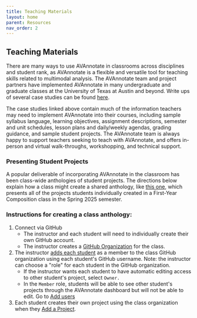 ```yaml
---
title: Teaching Materials
layout: home
parent: Resources
nav_order: 2
---
```

## Teaching Materials

There are many ways to use AVAnnotate in classrooms across disciplines and student rank, as AVAnnotate is a flexible and versatile tool for teaching skills related to multimodal analysis. The AVAnnotate team and project partners have implemented AVAnnotate in many undergraduate and graduate classes at the University of Texas at Austin and beyond. Write ups of several case studies can be found [here](https://docs.google.com/document/d/1Kyh5GOH26CGubcBqDr4Cy_Q68cB96OFMv_IZrQ-b0cg/edit?usp=sharing). 

The case studies linked above contain much of the information teachers may need to implement AVAnnotate into their courses, including sample syllabus language, learning objectives, assignment descriptions, semester and unit schedules, lesson plans and daily/weekly agendas, grading guidance, and sample student projects. The AVAnnotate team is always happy to support teachers seeking to teach with AVAnnotate, and offers in-person and virtual walk-throughs, workshopping, and technical support. 

### Presenting Student Projects
A popular deliverable of incorporating AVAnnotate in the classroom has been class-wide anthologies of student projects. The directions below explain how a class might create a shared anthology, like [this one](https://trentwintermeier.github.io/rhe-306-anthology/), which presents all of the projects students individually created in a First-Year Composition class in the Spring 2025 semester. 

### Instructions for creating a class anthology:
1. Connect via GitHub
   - The instructor and each student will need to individually create their own GitHub account.
   - The instructor creates a [GitHub Organization](https://docs.github.com/en/organizations/collaborating-with-groups-in-organizations/creating-a-new-organization-from-scratch) for the class.
2. The instructor [adds each student](https://docs.github.com/en/enterprise-server@3.10/organizations/managing-membership-in-your-organization/adding-people-to-your-organization) as a member to the class GitHub organization using each student's GitHub username. Note: the instructor can choose a "role" for each student in the GitHub organization.
    - If the instructor wants each student to have automatic editing access to other student's project, select `Owner.`
    - In the `Member` role, students will be able to see other student's projects through the AVAnnotate dashboard but will not be able to edit. Go to [Add users]() 
3. Each student creates their own project using the class organization when they [Add a Project](https://avannotate.github.io/documentation/pages/creating_projects/). 

